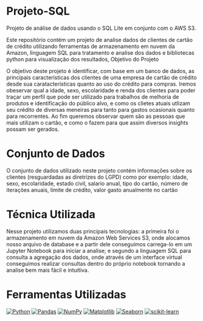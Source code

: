 # Projeto-SQL

Projeto de análise de dados usando o SQL Lite em conjunto com o AWS S3.

Este repositório contém um projeto de analise dados de clientes de cartão de crédito utilizando ferramentas de armazenamento em nuvem da Amazon, linguagem SQL para tratamento e analise dos dados e bibliotecas python para visualização dos resultados,
Objetivo do Projeto

O objetivo deste projeto é identificar, com base em um banco de dados, as principais características dos clientes de uma empresa de cartão de crédito desde sua caratacterísticas quanto ao uso do crédito para compras. Iremos obeservar qual a idade, sexo, escolaridade e renda dos clientes para poder traçar um perfil que pode ser utilizado para trabalhos de melhoria de produtos e identificação do público alvo, e como os clietes atuais utlizam seu crédito de diversas meneiras para tanto para gastos ocasionais quanto para recorrentes. Ao fim queremos observar quem são as pessoas que mais utilizam o cartão, e como o fazem para que assim diversos insights possam ser gerados.

# Conjunto de Dados

O conjunto de dados utilizado neste projeto contém informações sobre os clientes (resguardadas as diretrizes do LGPD) como por exemplo: idade, sexo, escolaridade, estado civil, salario anual, tipo do cartão, número de iterações anuais, limite de crédito, valor gasto anualmente no cartão

# Técnica Utilizada

Nesse projeto utilizamos duas principais tecnologias: a primeira foi o armazenamento em nuvem da Amazon Web Services S3, onde alocamos nosso arquivo de database e a partir dele conseguimos carrega-lo em um  Jupyter Notebook para iniciar a analise; e segundo a linguagem SQL para consulta a agregação dos dados, onde através de um interface virtual conseguimos realizar consultas dentro do próprio notebook tornando a analise bem mais fácil e intuitiva.


# Ferramentas Utilizadas

[![Python](https://img.shields.io/badge/Python-3.9-blue.svg)](https://www.python.org/)
[![Pandas](https://img.shields.io/badge/Pandas-1.3.3-blue.svg)](https://pandas.pydata.org/)
[![NumPy](https://img.shields.io/badge/NumPy-1.21.4-blue.svg)](https://numpy.org/)
[![Matplotlib](https://img.shields.io/badge/Matplotlib-3.4.3-blue.svg)](https://matplotlib.org/)
[![Seaborn](https://img.shields.io/badge/Seaborn-0.11.1-blue.svg)](https://seaborn.pydata.org/)
[![scikit-learn](https://img.shields.io/badge/scikit--learn-0.24.2-blue.svg)](https://scikit-learn.org/)


